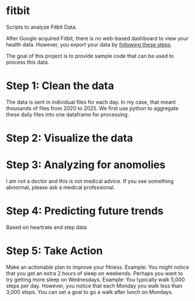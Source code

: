 # fitbit
Scripts to analyze Fitbit Data.

After Google acquired Fitbit, there is no web-based dashboard to view your health data. However, you export your data by [following these steps](https://support.google.com/fitbit/answer/14236615?hl=en#zippy=%2Chow-do-i-export-my-fitbit-data).

The goal of this project is to provide sample code that can be used to process this data.

# Step 1: Clean the data 
The data is sent in individual files for each day. In my case, that meant thousands of files from 2020 to 2025.
We first use python to aggregate these daily files into one dataframe for processing.

# Step 2: Visualize the data

# Step 3: Analyzing for anomolies
I am not a doctor and this is not medical advice. If you see something abnormal, please ask a medical professional.

# Step 4: Predicting future trends
Based on heartrate and step data

# Step 5: Take Action
Make an actionable plan to improve your fitness.
Example: You might notice that you get an extra 2 hours of sleep on weekends. Perhaps you want to try getting more sleep on Wednesdays.
Example: You typically walk 5,000 steps per day. However, you notice that each Monday you walk less than 3,000 steps. You can set a goal to go a walk after lunch on Mondays.
